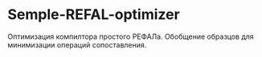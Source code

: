 Semple-REFAL-optimizer
======================

Оптимизация компилтора простого РЕФАЛа. Обобщение образцов для минимизации операций сопоставления.
